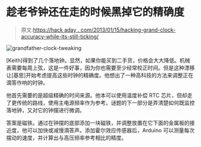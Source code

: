 # 趁老爷钟还在走的时候黑掉它的精确度

> 原文:[https://hack aday . com/2013/01/15/hacking-grand-clock-accuracy-while-its-still-ticking/](https://hackaday.com/2013/01/15/hacking-grandfather-clock-accuracy-while-its-still-ticking/)

![grandfather-clock-tweaking](../Images/cc2555a2ab63669308d6544c845f95db.png)

[Keith]得到了几个落地钟。显然，如果你能买到二手货，价格会大大降低。机械表需要每周上弦，这是一件好事，因为你也需要至少经常校正时间。但是这种漂移让[基思]开始考虑提高这些时钟的精确度。他想出了一种高科技的方法来调整正在滴答作响的时钟。

他首先需要的是超级精确的时间来源。他本可以使用温度补偿 RTC 芯片，但却走了更传统的路线，使用主电源频率作为参考。谜题的下一部分是弄清楚如何既监控落地钟，又对它的钟摆进行微调。

答案是磁铁。通过在钟摆的底部添加一块磁铁，并调整放置在它下面的金属板的接近度，他可以加快或减慢滴答声。添加霍尔效应传感器后，Arduino 可以测量每次摆动的速度，并计算出与高压频率参考相比的精度。